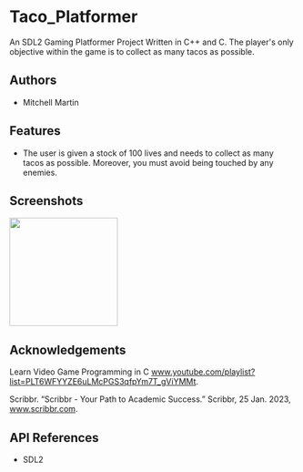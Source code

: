 
# Taco_Platformer

An SDL2 Gaming Platformer Project Written in C++ and C. The player's only objective within the game is to collect as many tacos as possible.
## Authors
- Mitchell Martin
## Features

- The user is given a stock of 100 lives and
  needs to collect as many tacos as possible.
  Moreover, you must avoid being touched by
  any enemies.

## Screenshots
<p float="left">
   <img src="https://i.postimg.cc/vHm7xwxs/scs.png" width="190" />
</p>

## Acknowledgements

Learn Video Game Programming in C www.youtube.com/playlist?list=PLT6WFYYZE6uLMcPGS3qfpYm7T_gViYMMt.

Scribbr. “Scribbr - Your Path to Academic Success.” Scribbr, 25 Jan. 2023, www.scribbr.com.

## API References

- SDL2
